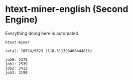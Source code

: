 # htext-miner-english (Second Engine)

Everything doing here is automated.

```
htext-miner

total: 10524/9523 (110.51139346844481%)

job0: 2375
job1: 2539
job2: 3412
job3: 2198
```